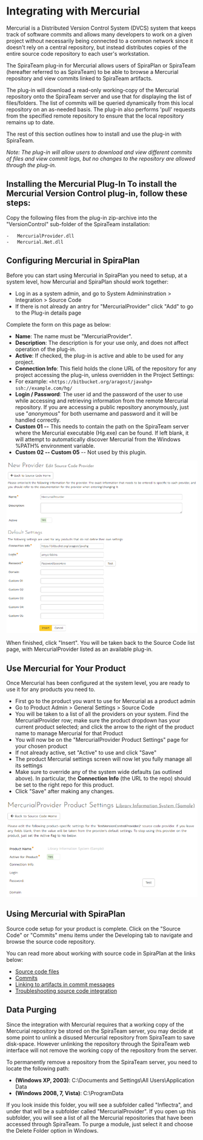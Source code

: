 # Integrating with Mercurial

Mercurial is a Distributed Version Control System (DVCS) system that keeps track of software commits and allows many developers to work on a given project without necessarily being connected to a common network since it doesn't rely on a central repository, but instead distributes copies of the entire source code repository to each user's workstation.

The SpiraTeam plug-in for Mercurial allows users of SpiraPlan or SpiraTeam (hereafter referred to as SpiraTeam) to be able to browse a Mercurial repository and view commits linked to SpiraTeam artifacts.

The plug-in will download a read-only working-copy of the Mercurial repository onto the SpiraTeam server and use that for displaying the list of files/folders. The list of commits will be queried dynamically from this local repository on an as-needed basis. The plug-in also performs 'pull' requests from the specified remote repository to ensure that the local repository remains up to date.

The rest of this section outlines how to install and use the plug-in with SpiraTeam.

*Note: The plug-in will allow users to download and view different commits of files and view commit logs, but no changes to the repository are allowed through the plug-in.*

## Installing the Mercurial Plug-In To install the Mercurial Version Control plug-in, follow these steps:

Copy the following files from the plug-in zip-archive into the "VersionControl" sub-folder of the SpiraTeam installation:

    -   MercurialProvider.dll
    -   Mercurial.Net.dll

## Configuring Mercurial in SpiraPlan
Before you can start using Mercurial in SpiraPlan you need to setup, at a system level, how Mercurial and SpiraPlan should work together: 

- Log in as a system admin, and go to System Admininstration > Integration > Source Code
- If there is not already an antry for "MercurialProvider" click "Add" to go to the Plug-in details page

Complete the form on this page as below:

-   **Name**: The name must be "MercurialProvider".
-   **Description**: The description is for your use only, and does not affect operation of the plug-in.
-   **Active**: If checked, the plug-in is active and able to be used for any project.
-   **Connection Info**: This field holds the clone URL of the repository for any project accessing the plug-in, unless overridden in the Project Settings:
-   For example: `<https://bitbucket.org/aragost/javahg> ssh://example.com/hg/`
-   **Login / Password**: The user id and the password of the user to use while accessing and retrieving information from the remote Mercurial repository. If you are accessing a public repository anonymously, just use "*anonymous*" for both username and password and it will be handled correctly.
-   **Custom 01 --** This needs to contain the path on the SpiraTeam server where the Mercurial executable (Hg.exe) can be found. If left blank, it will attempt to automatically discover Mercurial from the Windows %PATH% environment variable.
-   **Custom 02 -- Custom 05** -- Not used by this plugin.

![](img/Integrating_with_Mercurial_48.png)

When finished, click "Insert". You will be taken back to the Source Code list page, with MercurialProvider listed as an available plug-in.

## Use Mercurial for Your Product
Once Mercurial has been configured at the system level, you are ready to use it for any products you need to. 

- First go to the product you want to use for Mercurial as a product admin
- Go to Product Admin > General Settings > Source Code
- You will be taken to a list of all the providers on your system. Find the MercurialProvider row; make sure the product dropdown has your current product selected; and click the arrow to the right of the product name to manage Mercurial for that Product
- You will now be on the "MercurialProvider Product Settings" page for your chosen product
- If not already active, set "Active" to use and click "Save"
- The product Mercurial settings screen will now let you fully manage all its settings
- Make sure to override any of the system wide defaults (as outlined above). In particular, the **Connection Info** (the URL to the repo) should be set to the right repo for this product.
- Click "Save" after making any changes.

![](img/Integrating_with_Mercurial_49.png)

## Using Mercurial with SpiraPlan
Source code setup for your product is complete. Click on the "Source Code" or "Commits" menu items under the Developing tab to navigate and browse the source code repository.

You can read more about working with source code in SpiraPlan at the links below:

- [Source code files](../../Spira-User-Manual/Source-Code/#source-code-file-list)
- [Commits](../../Spira-User-Manual/Commits/#commit-list)
- [Linking to artifacts in commit messages](../../Spira-User-Manual/Commits/#linking-to-artifacts-in-commit-messages)
- [Troubleshooting source code integration](../../Spira-User-Manual/Source-Code/#troubleshooting-source-code-integration)


## Data Purging
Since the integration with Mercurial requires that a working copy of the Mercurial repository be stored on the SpiraTeam server, you may decide at some point to unlink a disused Mercurial repository from SpiraTeam to save disk-space. However unlinking the repository through the SpiraTeam web interface will not remove the working copy of the repository from the server.

To permanently remove a repository from the SpiraTeam server, you need to locate the following path:

-   **(Windows XP, 2003)**: C:\\Documents and Settings\\All Users\\Application Data
-   **(Windows 2008, 7, Vista)**: C:\\ProgramData

If you look inside this folder, you will see a subfolder called "Inflectra", and under that will be a subfolder called "MercurialProvider". If you open up this subfolder, you will see a list of all the Mercurial repositories that have been accessed through SpiraTeam. To purge a module, just select it and choose the Delete Folder option in Windows.

